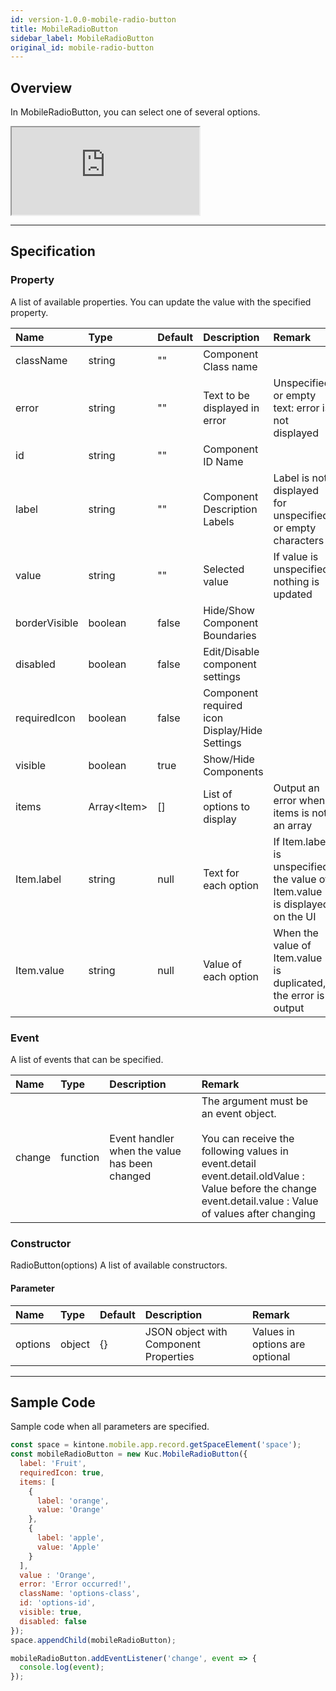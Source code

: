 ```yaml
---
id: version-1.0.0-mobile-radio-button
title: MobileRadioButton
sidebar_label: MobileRadioButton
original_id: mobile-radio-button
---
```


## Overview

In MobileRadioButton, you can select one of several options.

<iframe src="https://kuc-storybook.netlify.app/iframe.html?id=mobile-radio-button--document" title="mobile radiobutton image" height="140px"></iframe>

---

## Specification

### Property

A list of available properties. You can update the value with the specified property.

| Name  | Type | Default | Description | Remark |
| :--- | :--- | :--- | :--- | :--- |
| className | string | ""  | Component Class name | |
| error | string | ""  | Text to be displayed in error | Unspecified or empty text: error is not displayed |
| id | string | ""  | Component ID Name | |
| label | string | ""  | Component Description Labels | Label is not displayed for unspecified or empty characters |
| value | string | ""  | Selected value | If value is unspecified, nothing is updated |
| borderVisible | boolean | false | Hide/Show Component Boundaries | |
| disabled | boolean | false | Edit/Disable component settings | |
| requiredIcon | boolean | false | Component required icon Display/Hide Settings | |
| visible | boolean | true | Show/Hide Components | |
| items | Array\<Item\> | []  | List of options to display | Output an error when items is not an array |
| Item.label | string | null | Text for each option | If Item.label is unspecified, the value of Item.value is displayed on the UI |
| Item.value | string | null | Value of each option | When the value of Item.value is duplicated, the error is output |

### Event
A list of events that can be specified.

| Name | Type | Description | Remark |
| :--- | :--- | :--- | :--- |
| change | function | Event handler when the value has been changed | The argument must be an event object.<br><br>You can receive the following values in event.detail<br>event.detail.oldValue  : Value before the change<br>event.detail.value  : Value of values after changing |

### Constructor

RadioButton(options)
A list of available constructors.

#### Parameter

| Name | Type | Default | Description | Remark |
| :--- | :--- | :--- | :--- | :--- |
| options | object | {} | JSON object with Component Properties | Values in options are optional |

---
## Sample Code

Sample code when all parameters are specified.

```javascript
const space = kintone.mobile.app.record.getSpaceElement('space');
const mobileRadioButton = new Kuc.MobileRadioButton({
  label: 'Fruit',
  requiredIcon: true,
  items: [
    {
      label: 'orange',
      value: 'Orange'
    },
    {
      label: 'apple',
      value: 'Apple'
    }
  ],
  value : 'Orange',
  error: 'Error occurred!',
  className: 'options-class',
  id: 'options-id',
  visible: true,
  disabled: false
});
space.appendChild(mobileRadioButton);

mobileRadioButton.addEventListener('change', event => {
  console.log(event);
});
```
